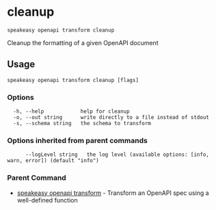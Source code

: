 # cleanup  
`speakeasy openapi transform cleanup`  


Cleanup the formatting of a given OpenAPI document  

## Usage

```
speakeasy openapi transform cleanup [flags]
```

### Options

```
  -h, --help            help for cleanup
  -o, --out string      write directly to a file instead of stdout
  -s, --schema string   the schema to transform
```

### Options inherited from parent commands

```
      --logLevel string   the log level (available options: [info, warn, error]) (default "info")
```

### Parent Command

* [speakeasy openapi transform](README.md)	 - Transform an OpenAPI spec using a well-defined function

